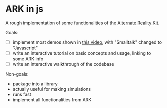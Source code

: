 # ARK in js

A rough implementation of some functionalities of the [Alternate Reality Kit](https://www.youtube.com/watch?v=w1HhPE0zV6g).

Goals:

- [ ] implement most demos shown in [this video](https://www.youtube.com/watch?v=w1HhPE0zV6g), with "Smalltalk" changed to "Javascript"
- [ ] write an interactive tutorial on basic concepts and usage, linking to some ARK info
- [ ] write an interactive walkthrough of the codebase

Non-goals:

- package into a library
- actually useful for making simulations
- runs fast
- implement all functionalities from ARK
